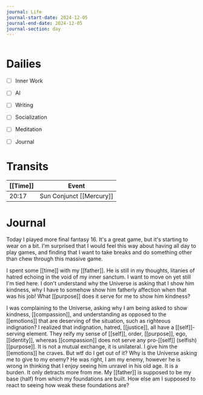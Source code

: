 ```yaml
---
journal: Life
journal-start-date: 2024-12-05
journal-end-date: 2024-12-05
journal-section: day
---
```


```calendar-nav
```

# Dailies

- [ ] Inner Work
- [ ] AI
- [ ] Writing
- [ ] Socialization
- [ ] Meditation
- [ ] Journal


# Transits

| [[Time]] | Event                    |
| -------- | ------------------------ |
| 20:17    | Sun Conjunct [[Mercury]] |



# Journal

Today I played more final fantasy 16. It's a great game, but it's starting to wear on a bit. I'm surprised that I would feel this way about having all day to play games, and finding that I want to take breaks and do something other than chew through this massive game.

I spent some [[time]] with my [[father]]. He is still in my thoughts, litanies of hatred echoing in the void of my inner sanctum. I want to move on yet still I'm tied here. I don't understand why the Universe is asking that I show him kindness, why I have to somehow show him fatherly affection when that  was his job! What [[purpose]] does it serve for me to show him kindness?

I was complaining to the Universe, asking why I am being asked to show kindness, [[compassion]], and understanding as opposed to the [[emotions]] that are deserving of the situation, such as righteous indignation? I realized that indignation, hatred, [[justice]], all have a [[self]]-serving element. They reify my sense of [[self]], order, [[purpose]], ego, [[identity]], whereas [[compassion]] does not serve any pro-[[self]] (selfish) [[purpose]]. It is not a mutual exchange, it is unilateral. I give him the [[emotions]] he craves. But wtf do I get out of it? Why is the Universe asking me to give to my enemy? He was right, I am my enemy, however he is wrong in thinking that I enjoy seeing him unravel in his old age. It is a burden. It only detracts more from me. My [[father]] is supposed to be my base (half) from which my foundations are built. How else am I supposed to react to seeing how weak these foundations are?

